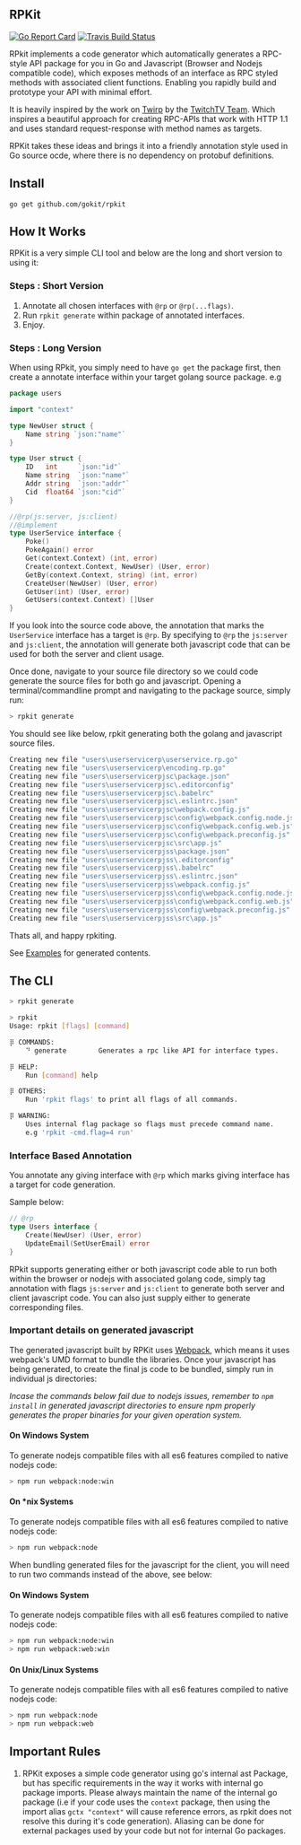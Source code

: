 ## RPKit

[![Go Report Card](https://goreportcard.com/badge/github.com/gokit/rpkit)](https://goreportcard.com/report/github.com/gokit/rpkit)
[![Travis Build Status](https://travis-ci.org/gokit/rpkit.svg?branch=master)](https://travis-ci.org/gokit/rpkit#)

RPkit implements a code generator which automatically generates a RPC-style API package for you in Go and Javascript (Browser and Nodejs compatible code), which exposes methods of an interface as RPC styled methods with associated client functions. Enabling you rapidly build and prototype your API with minimal effort.

It is heavily inspired by the work on [Twirp](https://github.com/twitchtv/twirp/) by the [TwitchTV Team](https://github.com/twitchtv/people). Which inspires a beautiful approach for creating RPC-APIs that work with HTTP 1.1 and uses standard request-response with method names as targets.

RPKit takes these ideas and brings it into a friendly annotation style used in Go source ocde, where there is no dependency on protobuf definitions.

## Install

```
go get github.com/gokit/rpkit
```

## How It Works

RPKit is a very simple CLI tool and below are the long and short version to using it:

### Steps : Short Version

1.  Annotate all chosen interfaces with `@rp` or `@rp(...flags)`.
2.  Run `rpkit generate` within package of annotated interfaces.
3.  Enjoy.

### Steps : Long Version

When using RPkit, you simply need to have `go get` the package first, then create a annotate interface within your target golang
source package. e.g

```go
package users

import "context"

type NewUser struct {
	Name string `json:"name"`
}

type User struct {
	ID   int     `json:"id"`
	Name string  `json:"name"`
	Addr string  `json:"addr"`
	Cid  float64 `json:"cid"`
}

//@rp(js:server, js:client)
//@implement
type UserService interface {
	Poke()
	PokeAgain() error
	Get(context.Context) (int, error)
	Create(context.Context, NewUser) (User, error)
	GetBy(context.Context, string) (int, error)
	CreateUser(NewUser) (User, error)
	GetUser(int) (User, error)
	GetUsers(context.Context) []User
}
```

If you look into the source code above, the annotation that marks the `UserService` interface has a target is `@rp`.
By specifying to `@rp` the `js:server` and `js:client`, the annotation will generate both javascript code that can be
used for both the server and client usage.

Once done, navigate to your source file directory so we could code generate the source files for both go and javascript.
Opening a terminal/commandline prompt and navigating to the package source, simply run:

```bash
> rpkit generate
```

You should see like below, rpkit generating both the golang and javascript source files.

```bash
Creating new file "users\userservicerp\userservice.rp.go"
Creating new file "users\userservicerp\encoding.rp.go"
Creating new file "users\userservicerpjsc\package.json"
Creating new file "users\userservicerpjsc\.editorconfig"
Creating new file "users\userservicerpjsc\.babelrc"
Creating new file "users\userservicerpjsc\.eslintrc.json"
Creating new file "users\userservicerpjsc\webpack.config.js"
Creating new file "users\userservicerpjsc\config\webpack.config.node.js"
Creating new file "users\userservicerpjsc\config\webpack.config.web.js"
Creating new file "users\userservicerpjsc\config\webpack.preconfig.js"
Creating new file "users\userservicerpjsc\src\app.js"
Creating new file "users\userservicerpjss\package.json"
Creating new file "users\userservicerpjss\.editorconfig"
Creating new file "users\userservicerpjss\.babelrc"
Creating new file "users\userservicerpjss\.eslintrc.json"
Creating new file "users\userservicerpjss\webpack.config.js"
Creating new file "users\userservicerpjss\config\webpack.config.node.js"
Creating new file "users\userservicerpjss\config\webpack.config.web.js"
Creating new file "users\userservicerpjss\config\webpack.preconfig.js"
Creating new file "users\userservicerpjss\src\app.js"
```

Thats all, and happy rpkiting.

See [Examples](./examples) for generated contents.

## The CLI

```bash
> rpkit generate
```

```bash
> rpkit
Usage: rpkit [flags] [command]

⡿ COMMANDS:
	⠙ generate        Generates a rpc like API for interface types.

⡿ HELP:
	Run [command] help

⡿ OTHERS:
	Run 'rpkit flags' to print all flags of all commands.

⡿ WARNING:
	Uses internal flag package so flags must precede command name.
	e.g 'rpkit -cmd.flag=4 run'
```

### Interface Based Annotation

You annotate any giving interface with `@rp` which marks giving interface has a target for code generation.

Sample below:

```go
// @rp
type Users interface {
	Create(NewUser) (User, error)
	UpdateEmail(SetUserEmail) error
}
```

RPkit supports generating either or both javascript code able to run both within the browser or nodejs with associated
golang code, simply tag annotation with flags `js:server` and `js:client` to generate both server and client javascript
code. You can also just supply either to generate corresponding files.

### Important details on generated javascript

The generated javascript built by RPKit uses [Webpack](http://webpack.js.org/), which means it uses webpack's UMD format
to bundle the libraries. Once your javascript has being generated, to create the final js code to be bundled, simply
run in individual js directories:

_Incase the commands below fail due to nodejs issues, remember to `npm install` in generated javascript directories to ensure
npm properly generates the proper binaries for your given operation system._

#### On Windows System

To generate nodejs compatible files with all es6 features compiled to native nodejs code:

```bash
> npm run webpack:node:win
```

#### On \*nix Systems

To generate nodejs compatible files with all es6 features compiled to native nodejs code:

```bash
> npm run webpack:node
```

When bundling generated files for the javascript for the client, you will need to run two commands instead of the above,
see below:

#### On Windows System

To generate nodejs compatible files with all es6 features compiled to native nodejs code:

```bash
> npm run webpack:node:win
> npm run webpack:web:win
```

#### On Unix/Linux Systems

To generate nodejs compatible files with all es6 features compiled to native nodejs code:

```bash
> npm run webpack:node
> npm run webpack:web
```

## Important Rules

1.  RPKit exposes a simple code generator using go's internal ast Package, but has specific requirements in the way it works with internal go package imports. Please always maintain the name of the internal go package (i.e if your code uses the `context` package, then using the import alias `gctx "context"` will cause reference errors, as rpkit does not resolve this during it's code generation). Aliasing can be done for external packages used by your code but not for internal Go packages.
